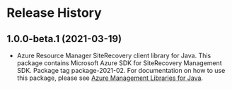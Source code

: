 # Release History

## 1.0.0-beta.1 (2021-03-19)

- Azure Resource Manager SiteRecovery client library for Java. This package contains Microsoft Azure SDK for SiteRecovery Management SDK.  Package tag package-2021-02. For documentation on how to use this package, please see [Azure Management Libraries for Java](https://aka.ms/azsdk/java/mgmt).
